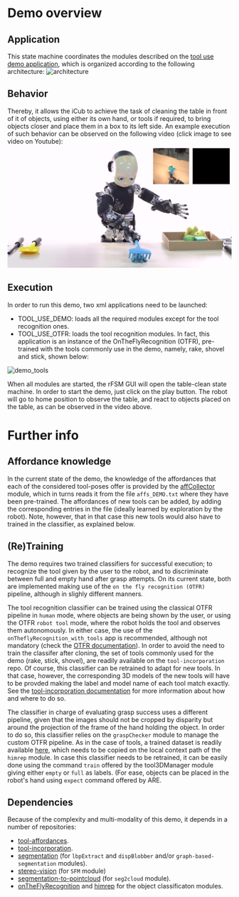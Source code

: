 # Demo overview
## Application
This state machine coordinates the modules described on the [tool use demo application](https://github.com/robotology/tool-affordances/blob/master/app/scripts/tool_use_demo.xml.template), which is organized according to the following architecture:
![architecture](https://github.com/robotology/tool-affordances/blob/master/app/LUA/table_clean_SM/TableCleaning_Architecture_3.png)

## Behavior
Thereby, it allows the iCub to achieve the task of cleaning the table in front of it of objects, using either its own hand, or tools if required, to bring objects closer and place them in a box to its left side.
An example execution of such behavior can be observed on the following video (click image to see video on Youtube):
[![tool use demo video](/tool_use_vidprof.png)](https://www.youtube.com/watch?v=2Jmm4zel134)

## Execution
In order to run this demo, two xml applications need to be launched:
- TOOL_USE_DEMO: loads all the required modules except for the tool recognition ones.
- TOOL_USE_OTFR: loads the tool recognition modules. In fact, this application is an instance of the OnTheFlyRecognition (OTFR), pre-trained with the tools commonly use in the demo, namely, rake, shovel and stick, shown below:

![demo_tools](https://github.com/robotology/tool-affordances/blob/master/app/LUA/table_clean_SM/Demo_tools.png)

When all modules are started, the rFSM GUI will open the table-clean state machine. In order to start the demo, just click on the play button. The robot will go to home position to observe the table, and react to objects placed on the table, as can be observed in the video above.

# Further info
## Affordance knowledge
In the current state of the demo, the knowledge of the affordances that each of the considered tool-poses offer is provided by the [affCollector](https://github.com/robotology/tool-affordances/tree/master/modules/affCollector) module, which in turns reads it from the file `affs_DEMO.txt` where they have been pre-trained. The affordances of new tools can be added, by adding the corresponding entries in the file (ideally learned by exploration by the robot). Note, however, that in that case this new tools would also have to trained in the classifier, as explained below. 

## (Re)Training
The demo requires two trained classifiers for successful execution; to recognize the tool given by the user to the robot, and to discriminate between full and empty hand after grasp attempts. On its current state, both are implemented making use of the `on the fly recognition (OTFR)` pipeline, although in slighly different manners. 

The tool recognition classifier can be trained using the classical OTFR pipeline in `human` mode, where objects are being shown by the user, or using the OTFR `robot tool` mode, where the robot holds the tool and observes them autonomously. In either case, the use of the ` onTheflyRecognition_with_tools` app is recommended, although not mandatory (check the [OTFR documentation](https://github.com/robotology/onthefly-recognition)). In order to avoid the need to train the classifer after cloning, the set of tools commonly used for the demo (rake, stick, shovel), are readily available on the `tool-incorporation` repo. Of course, this classifier can be retrained to adapt for new tools. In that case, however, the corresponding 3D models of the new tools will have to be provded making the label and model name of each tool match exactly. See the [tool-incorporation documentation](https://github.com/robotology/tool-incorporation) for more information about how and where to do so.

The classifier in charge of evaluating grasp success uses a different pipeline, given that the images should not be cropped by disparity but around the projection of the frame of the hand holding the object. In order to do so, this classifier relies on the `graspChecker` module to manage the custom OTFR pipeline. As in the case of tools, a trained dataset is readily available [here](https://github.com/robotology/tool-affordances/tree/master/app/conf), which needs to be copied on the local context path of the `himrep` module. In case this classifier needs to be retrained, it can be easily done using the command `train` offered by the tool3DManager module giving either `empty` or `full` as labels. (For ease, objects can be placed in the robot's hand using `expect` command offered by ARE. 

## Dependencies
Because of the complexity and multi-modality of this demo, it depends in a number of repositories:
- [tool-affordances](https://github.com/robotology/tool-affordances).
- [tool-incorporation](https://github.com/robotology/tool-incorporation).
- [segmentation](https://github.com/robotology/segmentation) (for `lbpExtract` and `dispBlobber` and/or `graph-based-segmentation` modules).
- [stereo-vision](https://github.com/robotology/stereo-vision) (for `SFM` module)
- [segmentation-to-pointcloud](https://github.com/robotology/segmentation-to-pointcloud) (for `seg2cloud` module).
- [onTheFlyRecognition](https://github.com/robotology/onthefly-recognition) and [himrep](https://github.com/robotology/himrep) for the object classificaton modules.

